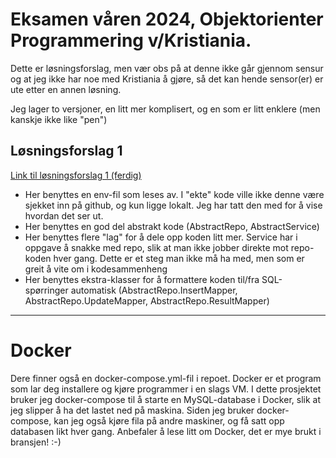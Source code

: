 # Eksamen våren 2024, Objektorienter Programmering v/Kristiania.

Dette er løsningsforslag, men vær obs på at denne ikke går gjennom sensur og at jeg ikke har noe med Kristiania å gjøre, så det kan hende sensor(er) er ute etter en annen løsning.

Jeg lager to versjoner, en litt mer komplisert, og en som er litt enklere (men kanskje ikke like "pen")

## Løsningsforslag 1
[Link til løsningsforslag 1 (ferdig)](https://github.com/mariebmo-edu/PGR112-objektorientert-programmering-v2024/tree/main/losningsforlag_v1)
- Her benyttes en env-fil som leses av. I "ekte" kode ville ikke denne være sjekket inn på github, og kun ligge lokalt. Jeg har tatt den med for å vise hvordan det ser ut.
- Her benyttes en god del abstrakt kode (AbstractRepo, AbstractService)
- Her benyttes flere "lag" for å dele opp koden litt mer. Service har i oppgave å snakke med repo, slik at man ikke jobber direkte mot repo-koden hver gang. Dette er et steg man ikke må ha med, men som er greit å vite om i kodesammenheng
- Her benyttes ekstra-klasser for å formattere koden til/fra SQL-spørringer automatisk (AbstractRepo.InsertMapper, AbstractRepo.UpdateMapper, AbstractRepo.ResultMapper)

---

# Docker
Dere finner også en docker-compose.yml-fil i repoet. Docker er et program som lar deg installere og kjøre programmer i en slags VM. I dette prosjektet bruker jeg docker-compose til å starte en MySQL-database i Docker, slik at jeg slipper å ha det lastet ned på maskina. Siden jeg bruker docker-compose, kan jeg også kjøre fila på andre maskiner, og få satt opp databasen likt hver gang. Anbefaler å lese litt om Docker, det er mye brukt i bransjen! :-)
